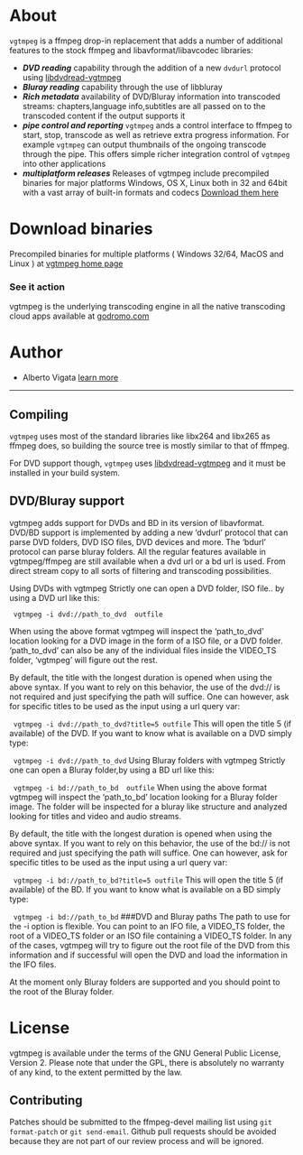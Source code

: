 # About

`vgtmpeg` is a ffmpeg drop-in replacement that adds a number of additional features to the stock ffmpeg and libavformat/libavcodec libraries:

* ***DVD reading*** capability through the addition of a new `dvdurl` protocol using [libdvdread-vgtmpeg](http://github.com/concalma/libdvdread-vgtmpeg) 
* ***Bluray reading*** capability through the use of libbluray
* ***Rich metadata*** availability of DVD/Bluray information into transcoded streams: chapters,language info,subtitles are all passed on to the transcoded content if the output supports it
* ***pipe control and reporting*** `vgtmpeg` ands a control interface to ffmpeg to start, stop, transcode as well as retrieve extra progress information. For example `vgtmpeg` can output thumbnails of the ongoing transcode through the pipe. This offers simple richer integration control of `vgtmpeg` into other applications
* ***multiplatform releases*** Releases of vgtmpeg include precompiled binaries for major platforms Windows, OS X, Linux both in 32 and 64bit with a vast array of built-in formats and codecs [Download them here](http://godromo.com/gmt/vgtmpeg)



# Download binaries 

Precompiled binaries for multiple platforms ( Windows 32/64, MacOS and Linux ) at [vgtmpeg home page](http://godromo.com/gmt/vgtmpeg)
### See it action

vgtmpeg is the underlying transcoding engine in all the native transcoding cloud apps available at [godromo.com](http://godromo.com/gmt)

# Author

  * Alberto Vigata [learn more](http://vigata.com/about)


--------

## Compiling
`vgtmpeg` uses most of the standard libraries like libx264 and libx265 as ffmpeg does, so building the source tree is mostly similar to that of ffmpeg.


For DVD support though, `vgtmpeg` uses [libdvdread-vgtmpeg](http://github.com/concalma/libdvdread-vgtmpeg) and it must be installed in your build system.

## DVD/Bluray support
vgtmpeg adds support for DVDs and BD in its version of libavformat. DVD/BD support is implemented by adding a new ‘dvdurl’ protocol that can parse DVD folders, DVD ISO files, DVD devices and more. The ‘bdurl’ protocol can parse bluray folders. All the regular features available in vgtmpeg/ffmpeg are still available when a dvd url or a bd url is used. From direct stream copy to all sorts of filtering and transcoding possibilities.

Using DVDs with vgtmpeg
Strictly one can open a DVD folder, ISO file.. by using a DVD url like this:

``` vgtmpeg -i dvd://path_to_dvd  outfile```

When using the above format vgtmpeg will inspect the ‘path_to_dvd’ location looking for a DVD image in the form of a ISO file, or a DVD folder. ‘path_to_dvd’ can also be any of the individual files inside the VIDEO_TS folder, ‘vgtmpeg’ will figure out the rest.

By default, the title with the longest duration is opened when using the above syntax. If you want to rely on this behavior, the use of the dvd:// is not required and just specifying the path will suffice. One can however, ask for specific titles to be used as the input using a url query var:

``` vgtmpeg -i dvd://path_to_dvd?title=5 outfile```
This will open the title 5 (if available) of the DVD. If you want to know what is available on a DVD simply type:

``` vgtmpeg -i dvd://path_to_dvd```
Using Bluray folders with vgtmpeg
Strictly one can open a Bluray folder,by using a BD url like this:

``` vgtmpeg -i bd://path_to_bd  outfile```
When using the above format vgtmpeg will inspect the ‘path_to_bd’ location looking for a Bluray folder image. The folder will be inspected for a bluray like structure and analyzed looking for titles and video and audio streams.

By default, the title with the longest duration is opened when using the above syntax. If you want to rely on this behavior, the use of the bd:// is not required and just specifying the path will suffice. One can however, ask for specific titles to be used as the input using a url query var:

``` vgtmpeg -i bd://path_to_bd?title=5 outfile```
This will open the title 5 (if available) of the BD. If you want to know what is available on a BD simply type:

``` vgtmpeg -i bd://path_to_bd```
###DVD and Bluray paths
The path to use for the -i option is flexible. You can point to an IFO file, a VIDEO_TS folder, the root of a VIDEO_TS folder or an ISO file containing a VIDEO_TS folder. In any of the cases, vgtmpeg will try to figure out the root file of the DVD from this information and if successful will open the DVD and load the information in the IFO files.

At the moment only Bluray folders are supported and you should point to the root of the Bluray folder.





# License

vgtmpeg is available under the terms of the GNU General Public License, Version 2. Please note that
under the GPL, there is absolutely no warranty of any kind, to the extent permitted by the law.


## Contributing

Patches should be submitted to the ffmpeg-devel mailing list using
`git format-patch` or `git send-email`. Github pull requests should be
avoided because they are not part of our review process and will be ignored.
